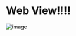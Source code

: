# Web View!!!!
![image](https://user-images.githubusercontent.com/73870008/166239561-2609ea86-0b28-460e-beed-888fc06f49c1.png)
